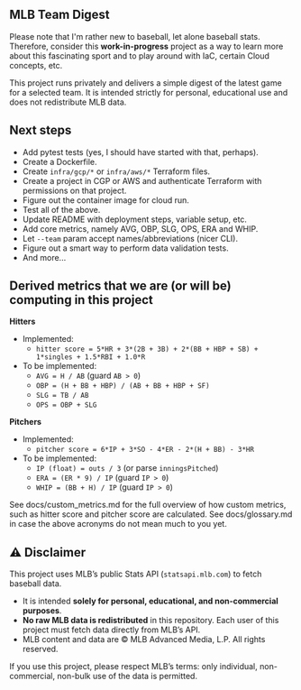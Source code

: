 ## MLB Team Digest

Please note that I'm rather new to baseball, let alone baseball stats. Therefore, consider this **work-in-progress** project as a way to learn more about this fascinating sport and to play around with IaC, certain Cloud concepts, etc.

This project runs privately and delivers a simple digest of the latest game for a selected team. It is intended strictly for personal, educational use and does not redistribute MLB data.

## Next steps

- Add pytest tests (yes, I should have started with that, perhaps).
- Create a Dockerfile.
- Create `infra/gcp/*` or `infra/aws/*` Terraform files.
- Create a project in CGP or AWS and authenticate Terraform with permissions on that project.
- Figure out the container image for cloud run.
- Test all of the above.
- Update README with deployment steps, variable setup, etc.
- Add core metrics, namely AVG, OBP, SLG, OPS, ERA and WHIP.
- Let `--team` param accept names/abbreviations (nicer CLI).
- Figure out a smart way to perform data validation tests.
- And more...

## Derived metrics that we are (or will be) computing in this project

**Hitters**

- Implemented:
  - `hitter score = 5*HR + 3*(2B + 3B) + 2*(BB + HBP + SB) + 1*singles + 1.5*RBI + 1.0*R`
- To be implemented:
  - `AVG = H / AB` (guard `AB > 0`)
  - `OBP = (H + BB + HBP) / (AB + BB + HBP + SF)`
  - `SLG = TB / AB`
  - `OPS = OBP + SLG`

**Pitchers**

- Implemented:
  - `pitcher score = 6*IP + 3*SO - 4*ER - 2*(H + BB) - 3*HR`
- To be implemented:
  - `IP (float) = outs / 3` (or parse `inningsPitched`)
  - `ERA = (ER * 9) / IP` (guard `IP > 0`)
  - `WHIP = (BB + H) / IP` (guard `IP > 0`)

See docs/custom_metrics.md for the full overview of how custom metrics, such as hitter score and pitcher score are calculated.
See docs/glossary.md in case the above acronyms do not mean much to you yet.

## ⚠️ Disclaimer

This project uses MLB’s public Stats API (`statsapi.mlb.com`) to fetch baseball data.

- It is intended **solely for personal, educational, and non-commercial purposes**.
- **No raw MLB data is redistributed** in this repository. Each user of this project must fetch data directly from MLB’s API.
- MLB content and data are © MLB Advanced Media, L.P. All rights reserved.

If you use this project, please respect MLB’s terms: only individual, non-commercial, non-bulk use of the data is permitted.
